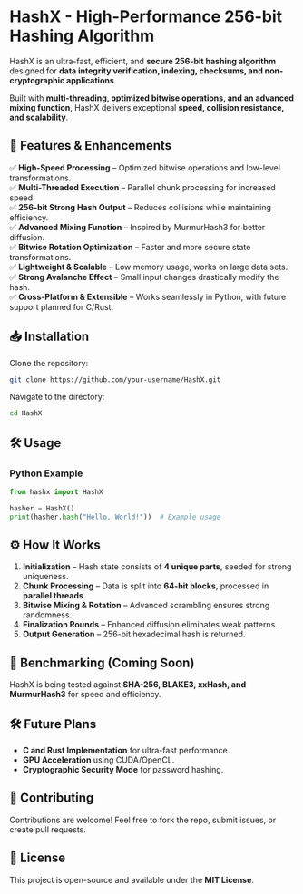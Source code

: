 # HashX - High-Performance 256-bit Hashing Algorithm  

HashX is an ultra-fast, efficient, and **secure 256-bit hashing algorithm** designed for **data integrity verification, indexing, checksums, and non-cryptographic applications**.  

Built with **multi-threading, optimized bitwise operations, and an advanced mixing function**, HashX delivers exceptional **speed, collision resistance, and scalability**.  

## 🚀 Features & Enhancements  

✅ **High-Speed Processing** – Optimized bitwise operations and low-level transformations.  
✅ **Multi-Threaded Execution** – Parallel chunk processing for increased speed.  
✅ **256-bit Strong Hash Output** – Reduces collisions while maintaining efficiency.  
✅ **Advanced Mixing Function** – Inspired by MurmurHash3 for better diffusion.  
✅ **Bitwise Rotation Optimization** – Faster and more secure state transformations.  
✅ **Lightweight & Scalable** – Low memory usage, works on large data sets.  
✅ **Strong Avalanche Effect** – Small input changes drastically modify the hash.  
✅ **Cross-Platform & Extensible** – Works seamlessly in Python, with future support planned for C/Rust.  

## 📥 Installation  

Clone the repository:  
```bash
git clone https://github.com/your-username/HashX.git
```
Navigate to the directory:  
```bash
cd HashX
```

## 🛠️ Usage  

### **Python Example**  
```python
from hashx import HashX

hasher = HashX()
print(hasher.hash("Hello, World!"))  # Example usage
```

## ⚙️ How It Works  

1. **Initialization** – Hash state consists of **4 unique parts**, seeded for strong uniqueness.  
2. **Chunk Processing** – Data is split into **64-bit blocks**, processed in **parallel threads**.  
3. **Bitwise Mixing & Rotation** – Advanced scrambling ensures strong randomness.  
4. **Finalization Rounds** – Enhanced diffusion eliminates weak patterns.  
5. **Output Generation** – 256-bit hexadecimal hash is returned.  

## 🔬 Benchmarking (Coming Soon)  

HashX is being tested against **SHA-256, BLAKE3, xxHash, and MurmurHash3** for speed and efficiency.  

## 🛠️ Future Plans  

- **C and Rust Implementation** for ultra-fast performance.  
- **GPU Acceleration** using CUDA/OpenCL.  
- **Cryptographic Security Mode** for password hashing.  

## 🤝 Contributing  

Contributions are welcome! Feel free to fork the repo, submit issues, or create pull requests.  

## 📜 License  

This project is open-source and available under the **MIT License**.  
